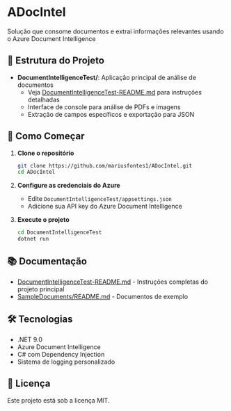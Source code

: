# ADocIntel
Solução que consome documentos e extrai informações relevantes usando o Azure Document Intelligence

## 📁 Estrutura do Projeto

- **DocumentIntelligenceTest/**: Aplicação principal de análise de documentos
  - Veja [DocumentIntelligenceTest-README.md](DocumentIntelligenceTest-README.md) para instruções detalhadas
  - Interface de console para análise de PDFs e imagens
  - Extração de campos específicos e exportação para JSON

## 🚀 Como Começar

1. **Clone o repositório**
   ```bash
   git clone https://github.com/mariusfontes1/ADocIntel.git
   cd ADocIntel
   ```

2. **Configure as credenciais do Azure**
   - Edite `DocumentIntelligenceTest/appsettings.json`
   - Adicione sua API key do Azure Document Intelligence

3. **Execute o projeto**
   ```bash
   cd DocumentIntelligenceTest
   dotnet run
   ```

## 📚 Documentação

- [DocumentIntelligenceTest-README.md](DocumentIntelligenceTest-README.md) - Instruções completas do projeto principal
- [SampleDocuments/README.md](DocumentIntelligenceTest/SampleDocuments/README.md) - Documentos de exemplo

## 🛠️ Tecnologias

- .NET 9.0
- Azure Document Intelligence
- C# com Dependency Injection
- Sistema de logging personalizado

## 📄 Licença

Este projeto está sob a licença MIT.